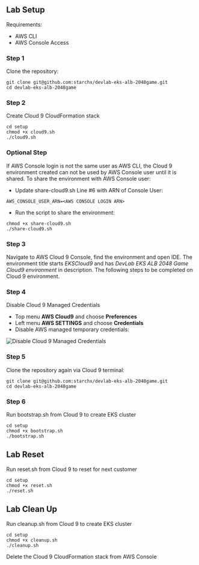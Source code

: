 ## Lab Setup

Requirements:

* AWS CLI
* AWS Console Access

### Step 1

Clone the repository:

```
git clone git@github.com:starchx/devlab-eks-alb-2048game.git
cd devlab-eks-alb-2048game
```

### Step 2

Create Cloud 9 CloudFormation stack

```
cd setup
chmod +x cloud9.sh
./cloud9.sh
```

### Optional Step

If AWS Console login is not the same user as AWS CLI, the Cloud 9 environment created can not be used by AWS Console user until it is shared. To share the environment with AWS Console user:

* Update share-cloud9.sh Line #6 with ARN of Console User:

```
AWS_CONSOLE_USER_ARN=<AWS CONSOLE LOGIN ARN>
```

* Run the script to share the environment:

```
chmod +x share-cloud9.sh
./share-cloud9.sh
```

### Step 3

Navigate to AWS Cloud 9 Console, find the environment and open IDE. The environment title starts *EKSCloud9* and has *DevLab EKS ALB 2048 Game Cloud9 environment* in description. The following steps to be completed on Cloud 9 environment.

### Step 4

Disable Cloud 9 Managed Credentials

* Top menu **AWS Cloud9** and choose **Preferences**
* Left menu **AWS SETTINGS** and choose **Credentials**
* Disable AWS managed temporary credentials:

![Disable Cloud 9 Managed Credentials](https://github.com/starchx/devlab-eks-alb-2048game/tree/master/setup/disable-cloud9-credentials.png?raw=true "Disable Cloud 9 Managed Credentials")

### Step 5

Clone the repository again via Cloud 9 terminal:

```
git clone git@github.com:starchx/devlab-eks-alb-2048game.git
cd devlab-eks-alb-2048game
```

### Step 6

Run bootstrap.sh from Cloud 9 to create EKS cluster

```
cd setup
chmod +x bootstrap.sh
./bootstrap.sh
```

## Lab Reset

Run reset.sh from Cloud 9 to reset for next customer

```
cd setup
chmod +x reset.sh
./reset.sh
```

## Lab Clean Up

Run cleanup.sh from Cloud 9 to create EKS cluster

```
cd setup
chmod +x cleanup.sh
./cleanup.sh
```

Delete the Cloud 9 CloudFormation stack from AWS Console
